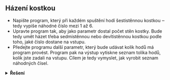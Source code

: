 ## Házení kostkou

- Napište program, který při každém spuštění hodí šestistěnnou kostkou ‒ tedy vypíše náhodné číslo mezi 1 až 6.
- Upravte program tak, aby jako parametr dostal počet stěn kostky. Bude tedy umět házet třeba sedmistěnnou nebo devítistěnnou kostkou podle toho, jaké číslo dostane na vstupu.
- Předejte programu další parametr, který bude udávat kolik hodů má program provést. Program pak na výstup vytiskne seznam tolika hodů, kolik jste zadali na vstupu. Cílem je tedy vymyslet, jak vyrobit seznam náhodných čísel.

<details>
<summary><b>Řešení</b></summary>


Ukážeme si rovnou třetí bod 

```python
import sys
import random

pocet_sten = int(sys.argv[1])
pocet_hodu = int(sys.argv[2])

hody = [random.randint(1, pocet_sten) for _ in range(pocet_hodu)]

print(hody)
```


</details>
